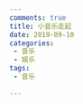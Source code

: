 ```yaml
---
comments: true
title: 小音乐走起
date: 2019-09-10
categories: 
 - 音乐
 - 娱乐
tags: 
 - 音乐
 
---
```


<ClientOnly>
<MyAudio /> 
</ClientOnly>

